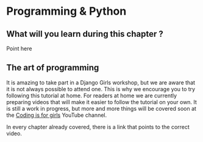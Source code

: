 # Programming & Python

## What will you learn during this chapter ?

Point here

## The art of programming

It is amazing to take part in a Django Girls workshop, but we are aware that it is not always possible to attend one. This is why we encourage you to try following this tutorial at home. For readers at home we are currently preparing videos that will make it easier to follow the tutorial on your own. It is still a work in progress, but more and more things will be covered soon at the [Coding is for girls](https://www.youtube.com/channel/UC0hNd2uW8jTR5K3KBzRuG2A/feed) YouTube channel.

In every chapter already covered, there is a link that points to the correct video.